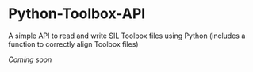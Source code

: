 # Python-Toolbox-API
A simple API to read and write SIL Toolbox files using Python (includes a function to correctly align Toolbox files)

*Coming soon*

